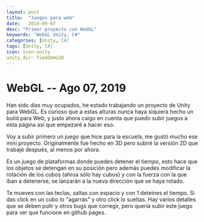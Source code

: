 ```yaml
---
layout: post
title:  "Juegos para web"
date:   2019-09-07
desc: "Primer proyecto con WebGL"
keywords: "WebGL Unity, C#"
categories: [Unity, C#]
tags: [Unity, C#]
icon: icon-unity
unity_dir: TimeDemo2D
---
```


# WebGL -- Ago 07, 2019

Han sido días muy ocupados, he estado trabajando un proyecto de Unity para WebGL. Es curioso que a estas alturas nunca haya siquiera hecho un build para Web, y justo ahora caigo en cuenta que puedo subir juegos a esta página así que empezaré a hacer eso.

Voy a subir primero un juego que hice para la escuela, me gustó mucho ese mini proyecto. Originalmente fue hecho en 3D pero subiré la versión 2D que trabajé después, al menos por ahora.

Es un juego de plataformas donde puedes detener el tiempo, esto hace que los objetos se detengan en su posición pero además puedes modificar la rotación de los cubos (ahroa sólo hay cubos) y con la fuerza con la que iban a detenerse, se lanzarán a la nueva dirección que se haya rotado.

Te mueves con las teclas, saltas con espacio y con 1 deteines el tiempo. Si das click en un cubo lo "agarrás" y otro click lo sueltas. Hay varios detalles que se deben pulir y otros bugs que corregir, pero quería subir este juego para ver que funcione en github pages.